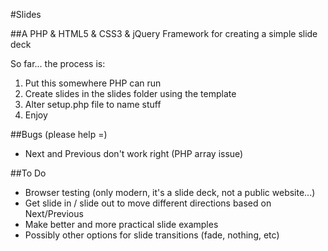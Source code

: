 #Slides

##A PHP &amp; HTML5 &amp; CSS3 &amp; jQuery Framework for creating a simple slide deck

So far... the process is:

1. Put this somewhere PHP can run
1. Create slides in the slides folder using the template
1. Alter setup.php file to name stuff
1. Enjoy

##Bugs (please help =)

- Next and Previous don't work right (PHP array issue)

##To Do

- Browser testing (only modern, it's a slide deck, not a public website...)
- Get slide in / slide out to move different directions based on Next/Previous
- Make better and more practical slide examples
- Possibly other options for slide transitions (fade, nothing, etc)